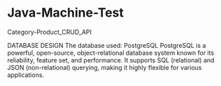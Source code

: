 # Java-Machine-Test
Category-Product_CRUD_API

DATABASE DESIGN
The database used: PostgreSQL
PostgreSQL is a powerful, open-source, object-relational database system known for its reliability, feature set, and performance. It supports SQL (relational) and JSON (non-relational) querying, making it highly flexible for various applications.



